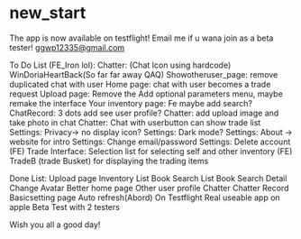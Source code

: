 # new_start
The app is now available on testflight!
Email me if u wana join as a beta tester! ggwp12335@gmail.com


To Do List (FE_Iron lol): 
Chatter: (Chat Icon using hardcode)
WinDoriaHeartBack(So far far away QAQ)
Showotheruser_page: remove duplicated chat with user
Home page: chat with user becomes a trade request
Upload page: Remove the Add optional  parameters menu,  maybe remake the interface
Your inventory page: Fe maybe add search? 
ChatRecord: 3 dots add see user profile? 
Chatter: add  upload image and take  photo in chat
Chatter: Chat with  userbutton can show trade list 
Settings: Privacy-> no display icon? 
Settings: Dark mode?
Settings: About -> website for intro
Settings: Change email/password
Settings: Delete account
(FE) Trade Interface: Selection list for selecting self and other inventory
(FE) TradeB (trade Busket) for displaying the trading items

Done List: 
Upload page
Inventory List
Book Search List
Book Search Detail
Change Avatar
Better home page
Other user profile
Chatter
Chatter Record
Basicsetting page
Auto refresh(Abord)
On Testflight
Real useable app on apple Beta Test with 2 testers


Wish you all a good day!
